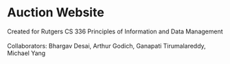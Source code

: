 # Auction Website
Created for Rutgers CS 336 Principles of Information and Data Management
<br/>
<br/>Collaborators: Bhargav Desai, Arthur Godich, Ganapati Tirumalareddy, Michael Yang
<br/>
<br/>

